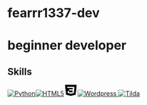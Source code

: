# fearrr1337-dev

# beginner developer

## Skills
<a href="https://www.python.org/" target="_blank" rel="noreferrer noopener"><img src="https://github.com/simple-icons/simple-icons/blob/develop/icons/python.svg" alt="Python" width="25" height="25"/><a href="https://html.com/html5/" target="_blank" rel="noreferrer noopener"><img src="https://github.com/simple-icons/simple-icons/blob/develop/icons/html5.svg" alt="HTML5" width="25" height="25"/><a href="https://www.w3.org/Style/CSS/Overview.en.html" target="_blank" rel="noreferrer noopener"><img src="https://github.com/simple-icons/simple-icons/blob/develop/icons/css3.svg" alt="CSS" width="30" height="25"/><a href="https://ru.wordpress.org/" target="_blank" rel="noreferrer noopener"><img src="https://github.com/simple-icons/simple-icons/blob/develop/icons/wordpress.svg" alt="Wordpress" width="25" height="25" />  <a href="http://tilda.cc/" target="_blank" rel="noreferrer noopener"><img src="https://github.com/simple-icons/simple-icons/blob/develop/icons/tildapublishing.svg" alt="Tilda" width="25" height="25" /></a>
